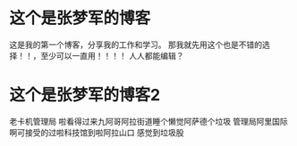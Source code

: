 # 这个是张梦军的博客
这是我的第一个博客，分享我的工作和学习。
那我就先用这个也是不错的选择！！，至少可以一直用！！！！
人人都能编辑？
# 这个是张梦军的博客2
老卡机管理局  啦看得过来九阿哥阿拉街道睡个懒觉阿萨德个垃圾  管理局阿里国际啊可接受的过啦科技馆到啦阿拉山口  感觉到垃圾股
